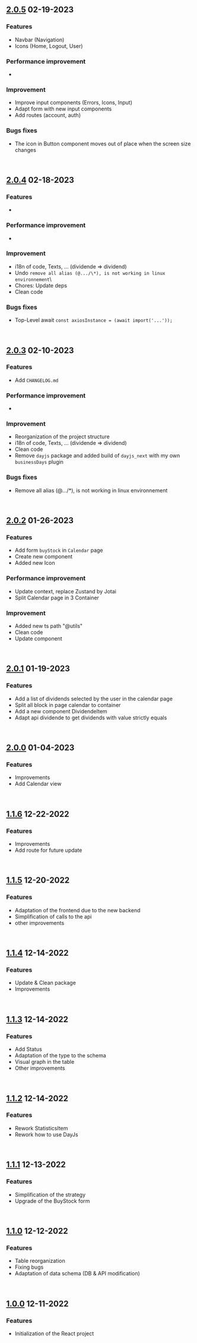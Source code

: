 ## [2.0.5]() 02-19-2023

### Features

- Navbar (Navigation)
- Icons (Home, Logout, User)

### Performance improvement

-

### Improvement

- Improve input components (Errors, Icons, Input)
- Adapt form with new input components
- Add routes (account, auth)

### Bugs fixes

- The icon in Button component moves out of place when the screen size changes

<br/>

## [2.0.4](https://github.com/KronosDev-Core/app-KronosFinancial/commit/76afcaea65b8a7c5dd69fcba71512f0ed2ed8aad) 02-18-2023

### Features

- 

### Performance improvement

-

### Improvement

- i18n of code, Texts, ... (dividende => dividend)
- Undo `remove all alias (@.../\*), is not working in linux environnement`\
- Chores: Update deps
- Clean code

### Bugs fixes

- Top-Level await `const axiosInstance = (await import('...'));`

<br/>

## [2.0.3](https://github.com/KronosDev-Core/app-KronosFinancial/commit/30dac21ee54160127ec9c7b431ad82eba5b9ee0f) 02-10-2023

### Features

- Add `CHANGELOG.md`

### Performance improvement

-

### Improvement

- Reorganization of the project structure
- i18n of code, Texts, ... (dividende => dividend)
- Clean code
- Remove `dayjs` package and added build of `dayjs_next` with my own `businessDays` plugin

### Bugs fixes

- Remove all alias (@.../\*), is not working in linux environnement

<br/>

## [2.0.2](https://github.com/KronosDev-Core/app-KronosFinancial/commit/704a834f2148b46818d562989435145db649da71) 01-26-2023

### Features

- Add form `buyStock` in `Calendar` page
- Create new component
- Added new Icon

### Performance improvement

- Update context, replace Zustand by Jotai
- Split Calendar page in 3 Container

### Improvement

- Added new ts path "@utils"
- Clean code
- Update component

<br/>

## [2.0.1](https://github.com/KronosDev-Core/app-KronosFinancial/commit/4d1814fcc8cdf08fbb82ed7e918a583300ab62ce) 01-19-2023

### Features

- Add a list of dividends selected by the user in the calendar page
- Split all block in page calendar to container
- Add a new component DividendeItem
- Adapt api dividende to get dividends with value strictly equals

<br/>

## [2.0.0](https://github.com/KronosDev-Core/app-KronosFinancial/commit/cfe2d93b01a9f0cddd380ddc584c9784eb887ed8) 01-04-2023

### Features

- Improvements
- Add Calendar view

<br/>

## [1.1.6](https://github.com/KronosDev-Core/app-KronosFinancial/commit/0648455849c7c6ab73eceaa969b974fcfd5a5eb6) 12-22-2022

### Features

- Improvements
- Add route for future update

<br/>

## [1.1.5](https://github.com/KronosDev-Core/app-KronosFinancial/commit/d9d83d9386f631994e5c705d993a63bd84add65e) 12-20-2022

### Features

- Adaptation of the frontend due to the new backend
- Simplification of calls to the api
- other improvements

<br/>

## [1.1.4](https://github.com/KronosDev-Core/app-KronosFinancial/commit/9ddcb4a46838255b163dc20e929c5ea50c4cea3d) 12-14-2022

### Features

- Update & Clean package
- Improvements

<br/>

## [1.1.3](https://github.com/KronosDev-Core/app-KronosFinancial/commit/bb87ecaa65203dd686d3967d1a79cc6c00a231f5) 12-14-2022

### Features

- Add Status
- Adaptation of the type to the schema
- Visual graph in the table
- Other improvements

<br/>

## [1.1.2](https://github.com/KronosDev-Core/app-KronosFinancial/commit/0e8cf8141cac75431c556de097d927de7919238b) 12-14-2022

### Features

- Rework StatisticsItem
- Rework how to use DayJs

<br/>

## [1.1.1](https://github.com/KronosDev-Core/app-KronosFinancial/commit/d6564210201ed34f4c0809e7238a5da006ee8bcb) 12-13-2022

### Features

- Simplification of the strategy
- Upgrade of the BuyStock form

<br/>

## [1.1.0](https://github.com/KronosDev-Core/app-KronosFinancial/commit/700f48779a85353ec5f09ae0811a6379f7005ee3) 12-12-2022

### Features

- Table reorganization
- Fixing bugs
- Adaptation of data schema (DB & API modification)

<br/>

## [1.0.0](https://github.com/KronosDev-Core/app-KronosFinancial/commit/fa51a44b425ad26e3eded1749d610819f05a9d68) 12-11-2022

### Features

- Initialization of the React project
